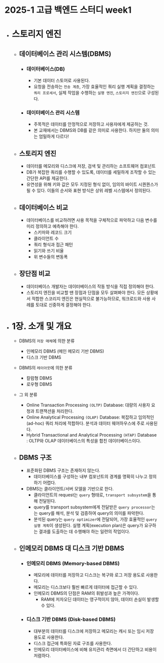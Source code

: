 2025-1 고급 백엔드 스터디 week1
================================

* # 스토리지 엔진
    * ## 데이터베이스 관리 시스템(DBMS)
        * ### 데이터베이스(DB)
            * 기본 데이터 스토어로 사용된다.
            * 요청을 전송하는 `전송 계층`, 가장 효율적인 쿼리 실행 계획을 결정하는 `쿼리 프로세서`, 실제 작업을 수행하는 `실행 엔진`, `스토리지 엔진`으로 구성된다.
        * ### 데이터베이스 관리 시스템
            * 주목적은 데이터를 안정적으로 저장하고 사용자에게 제공하는 것.
            * 본 교재에서는 DBMS와 DB를 같은 의미로 사용한다. 하지만 둘의 의미는 엄밀하게 다르다!

    * ## 스토리지 엔진
        * 데이터를 메모리와 디스크에 저장, 검색 및 관리하는 소프트웨어 컴포넌트
        * DB가 복잡한 쿼리를 수행할 수 있도록, 데이터를 세밀하게 조작할 수 있는 간단한 API를 제공한다.
        * 유연성을 위해 키와 값은 모두 지정된 형식 없이, 임의의 바이트 시퀀퀀스가 될 수 있다. 이들의 순서와 표현 방식은 상위 레벨 시스템에서 정의된다.
    
    * ## 데이터베이스 비교
        * 데이터베이스를 비교하려면 사용 목적을 구체적으로 파악하고 다음 변수를 미리 정의하고 예측해야 한다.
            * 스키마와 레코드 크기
            * 클라이언트 수
            * 쿼리 형식과 접근 패턴
            * 읽기와 쓰기 비율
            * 위 변수들의 변동폭
    
    * ## 장단점 비교
        * 데이터베이스 개발자는 데이터베이스의 작동 방식을 직접 정의해야 한다.
        * 스토리지 엔진을 비교할 땐 장점과 단점을 모두 살펴봐야 한다. 모든 상황에서 적합한 스코리지 엔진은 현실적으로 불가능하므로, 워크로드와 사용 사례를 토대로 신중하게 결정해야 한다.

* # 1장. 소개 및 개요
    * DBMS의 `저장 매체`에 의한 분류
        * 인메모리 DBMS (메인 메모리 기반 DBMS)
        * 디스크 기반 DBMS
    * DBMS의 `레이아웃`에 의한 분류
        * 칼럼형 DBMS
        * 로우형 DBMS
    * 그 외 분류
        * Online Transaction Processing `(OLTP)` Database: 대량의 사용자 요청과 트랜잭션을 처리한다.
        * Online Analytical Processing `(OLAP)` Database: 복잡하고 임의적인(ad-hoc) 쿼리 처리에 적합하다. 분석과 데이터 웨어하우스에 주로 사용된다.
        * Hybrid Transactional and Analytical Processing `(HTAP)` Database : OLTP와 OLAP 데이터베이스의 특성을 합친 데이터베이스이다.
    
    * ## DBMS 구조
        * 표준화된 DBMS 구조는 존재하지 않는다.
            * 데이터베이스를 구성하는 내부 컴포넌트의 경계를 명확히 나누고 정의하기 어렵다.
        * DBMS는 클라이언트/서버 모델을 기반으로 한다.
            * 클라이언트의 request는 `query` 형태로, `transport subsystem`을 통해 전달된다.
            * query를 transport subsystem에게 전달받은 `query processor`는는 query를 해석, 분석 및 검증하여 query의 의미를 파악한다.
            * 분석된 query는 `query optimizer`에 전달되어, 가장 효율적인 `query 실행 계획`이 생성된다. 실행 계획(execution plan)은 query가 요구하는 결과를 도출하는 데 수행해야 하는 일련의 작업이다.
    
    * ## 인메모리 DBMS 대 디스크 기반 DBMS
        * ### 인메모리 DBMS (Memory-based DBMS)
            * 메모리에 데이터를 저장하고 디스크는 복구와 로그 저장 용도로 사용한다.
            * 메모리는 디스크보다 훨씬 빠르게 데이터에 접근할 수 있다.
            * 인메모리 DBMS의 단점은 RAM의 휘발성과 높은 가격이다.
                * RAM에 저자오딘 데이터는 영구적이지 않아, 데이터 손실이 발생할 수 있다.
        
        * ### 디스크 기반 DBMS (Disk-based DBMS)
            * 대부분의 데이터를 디스크에 저장하고 메모리는 캐시 또는 임시 저장 용도로 사용한다.
            * 디스크 접근에 특화된 자료 구조를 사용한다.
            * 인메모리 데이터베이스에 비해 유지관리 측면에서 더 간단하고 비용이 저렴하다.